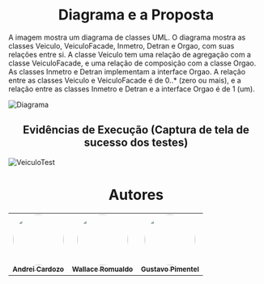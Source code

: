 <h1 align="center">Diagrama e a Proposta</h1>

A imagem mostra um diagrama de classes UML. O diagrama mostra as classes Veiculo, VeiculoFacade, Inmetro, Detran e Orgao, com suas relações entre si. A classe Veiculo tem uma relação de agregação com a classe VeiculoFacade, e uma relação de composição com a classe Orgao. As classes Inmetro e Detran implementam a interface Orgao. A relação entre as classes Veiculo e VeiculoFacade é de 0..* (zero ou mais), e a relação entre as classes Inmetro e Detran e a interface Orgao é de 1 (um).

![](./docs/diagram.jpg?raw=true "Diagrama")

<h2 align="center">Evidências de Execução (Captura de tela de sucesso dos testes)</h2>

![VeiculoTest](https://github.com/WallaceRomualdoJF/Aula_Padrao_Projeto/assets/67652151/83d22dce-466a-4726-89e4-de6fb72892c4)

<h1 align="center">Autores</h1>

<table align="center">
  <tr>
    <td align="center">
      <a href="https://github.com/AndreiCardozo">
        <img style="border-radius: 50%;" src="https://avatars.githubusercontent.com/u/67652151?v=4" width="100px;" alt=""/><br/><sub><b>Andrei Cardozo</b></sub>
      </a> <br/>
      <a href="https://github.com/AndreiCardozo" title="Andrei Cardozo"></a>
    </td>
      <td align="center">
      <a href="https://github.com/WallaceRomualdoJF">
        <img style="border-radius: 50%;" src="https://avatars.githubusercontent.com/u/67033167?v=4" width="100px;" alt=""/><br/><sub><b>Wallace Romualdo</b></sub>
      </a> <br/>
      <a href="https://github.com/WallaceRomualdoJF" title="Wallace Romualdo"></a>
    </td>
      <td align="center">
      <a href="https://github.com/Gpimentel7">
        <img style="border-radius: 50%;" src="https://avatars.githubusercontent.com/u/50156614?v=4" width="100px;" alt=""/><br/><sub><b>Gustavo Pimentel</b></sub>
      </a> <br/>
      <a href="https://github.com/Gpimentel7" title="Gustavo Pimentel"></a>
    </td>
</table>
